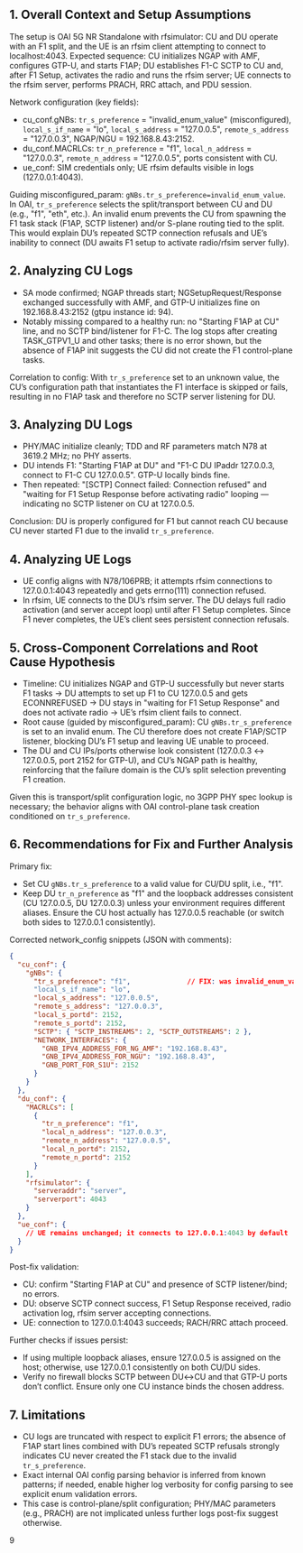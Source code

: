 ## 1. Overall Context and Setup Assumptions
The setup is OAI 5G NR Standalone with rfsimulator: CU and DU operate with an F1 split, and the UE is an rfsim client attempting to connect to localhost:4043. Expected sequence: CU initializes NGAP with AMF, configures GTP-U, and starts F1AP; DU establishes F1-C SCTP to CU and, after F1 Setup, activates the radio and runs the rfsim server; UE connects to the rfsim server, performs PRACH, RRC attach, and PDU session.

Network configuration (key fields):
- cu_conf.gNBs: `tr_s_preference` = "invalid_enum_value" (misconfigured), `local_s_if_name` = "lo", `local_s_address` = "127.0.0.5", `remote_s_address` = "127.0.0.3", NGAP/NGU = 192.168.8.43:2152.
- du_conf.MACRLCs: `tr_n_preference` = "f1", `local_n_address` = "127.0.0.3", `remote_n_address` = "127.0.0.5", ports consistent with CU.
- ue_conf: SIM credentials only; UE rfsim defaults visible in logs (127.0.0.1:4043).

Guiding misconfigured_param: `gNBs.tr_s_preference=invalid_enum_value`. In OAI, `tr_s_preference` selects the split/transport between CU and DU (e.g., "f1", "eth", etc.). An invalid enum prevents the CU from spawning the F1 task stack (F1AP, SCTP listener) and/or S-plane routing tied to the split. This would explain DU’s repeated SCTP connection refusals and UE’s inability to connect (DU awaits F1 setup to activate radio/rfsim server fully).

## 2. Analyzing CU Logs
- SA mode confirmed; NGAP threads start; NGSetupRequest/Response exchanged successfully with AMF, and GTP-U initializes fine on 192.168.8.43:2152 (gtpu instance id: 94).
- Notably missing compared to a healthy run: no "Starting F1AP at CU" line, and no SCTP bind/listener for F1-C. The log stops after creating TASK_GTPV1_U and other tasks; there is no error shown, but the absence of F1AP init suggests the CU did not create the F1 control-plane tasks.

Correlation to config: With `tr_s_preference` set to an unknown value, the CU’s configuration path that instantiates the F1 interface is skipped or fails, resulting in no F1AP task and therefore no SCTP server listening for DU.

## 3. Analyzing DU Logs
- PHY/MAC initialize cleanly; TDD and RF parameters match N78 at 3619.2 MHz; no PHY asserts.
- DU intends F1: "Starting F1AP at DU" and "F1-C DU IPaddr 127.0.0.3, connect to F1-C CU 127.0.0.5". GTP-U locally binds fine.
- Then repeated: "[SCTP] Connect failed: Connection refused" and "waiting for F1 Setup Response before activating radio" looping — indicating no SCTP listener on CU at 127.0.0.5.

Conclusion: DU is properly configured for F1 but cannot reach CU because CU never started F1 due to the invalid `tr_s_preference`.

## 4. Analyzing UE Logs
- UE config aligns with N78/106PRB; it attempts rfsim connections to 127.0.0.1:4043 repeatedly and gets errno(111) connection refused.
- In rfsim, UE connects to the DU’s rfsim server. The DU delays full radio activation (and server accept loop) until after F1 Setup completes. Since F1 never completes, the UE’s client sees persistent connection refusals.

## 5. Cross-Component Correlations and Root Cause Hypothesis
- Timeline: CU initializes NGAP and GTP-U successfully but never starts F1 tasks → DU attempts to set up F1 to CU 127.0.0.5 and gets ECONNREFUSED → DU stays in "waiting for F1 Setup Response" and does not activate radio → UE’s rfsim client fails to connect.
- Root cause (guided by misconfigured_param): CU `gNBs.tr_s_preference` is set to an invalid enum. The CU therefore does not create F1AP/SCTP listener, blocking DU’s F1 setup and leaving UE unable to proceed.
- The DU and CU IPs/ports otherwise look consistent (127.0.0.3 ↔ 127.0.0.5, port 2152 for GTP-U), and CU’s NGAP path is healthy, reinforcing that the failure domain is the CU’s split selection preventing F1 creation.

Given this is transport/split configuration logic, no 3GPP PHY spec lookup is necessary; the behavior aligns with OAI control-plane task creation conditioned on `tr_s_preference`.

## 6. Recommendations for Fix and Further Analysis
Primary fix:
- Set CU `gNBs.tr_s_preference` to a valid value for CU/DU split, i.e., "f1".
- Keep DU `tr_n_preference` as "f1" and the loopback addresses consistent (CU 127.0.0.5, DU 127.0.0.3) unless your environment requires different aliases. Ensure the CU host actually has 127.0.0.5 reachable (or switch both sides to 127.0.0.1 consistently).

Corrected network_config snippets (JSON with comments):

```json
{
  "cu_conf": {
    "gNBs": {
      "tr_s_preference": "f1",              // FIX: was invalid_enum_value
      "local_s_if_name": "lo",
      "local_s_address": "127.0.0.5",
      "remote_s_address": "127.0.0.3",
      "local_s_portd": 2152,
      "remote_s_portd": 2152,
      "SCTP": { "SCTP_INSTREAMS": 2, "SCTP_OUTSTREAMS": 2 },
      "NETWORK_INTERFACES": {
        "GNB_IPV4_ADDRESS_FOR_NG_AMF": "192.168.8.43",
        "GNB_IPV4_ADDRESS_FOR_NGU": "192.168.8.43",
        "GNB_PORT_FOR_S1U": 2152
      }
    }
  },
  "du_conf": {
    "MACRLCs": [
      {
        "tr_n_preference": "f1",
        "local_n_address": "127.0.0.3",
        "remote_n_address": "127.0.0.5",
        "local_n_portd": 2152,
        "remote_n_portd": 2152
      }
    ],
    "rfsimulator": {
      "serveraddr": "server",
      "serverport": 4043
    }
  },
  "ue_conf": {
    // UE remains unchanged; it connects to 127.0.0.1:4043 by default
  }
}
```

Post-fix validation:
- CU: confirm "Starting F1AP at CU" and presence of SCTP listener/bind; no errors.
- DU: observe SCTP connect success, F1 Setup Response received, radio activation log, rfsim server accepting connections.
- UE: connection to 127.0.0.1:4043 succeeds; RACH/RRC attach proceed.

Further checks if issues persist:
- If using multiple loopback aliases, ensure 127.0.0.5 is assigned on the host; otherwise, use 127.0.0.1 consistently on both CU/DU sides.
- Verify no firewall blocks SCTP between DU↔CU and that GTP-U ports don’t conflict. Ensure only one CU instance binds the chosen address.

## 7. Limitations
- CU logs are truncated with respect to explicit F1 errors; the absence of F1AP start lines combined with DU’s repeated SCTP refusals strongly indicates CU never created the F1 stack due to the invalid `tr_s_preference`.
- Exact internal OAI config parsing behavior is inferred from known patterns; if needed, enable higher log verbosity for config parsing to see explicit enum validation errors.
- This case is control-plane/split configuration; PHY/MAC parameters (e.g., PRACH) are not implicated unless further logs post-fix suggest otherwise.

9
